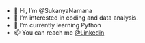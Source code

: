 - 👋 Hi, I’m @SukanyaNamana
- 👀 I’m interested in coding and data analysis.
- 🌱 I’m currently learning Python
- 📫 You can reach me [@Linkedin](https://www.linkedin.com/in/namana-sukanya1910)

<!---
NamanaSukanya/NamanaSukanya is a ✨ special ✨ repository because its `README.md` (this file) appears on your GitHub profile.
You can click the Preview link to take a look at your changes.
--->
